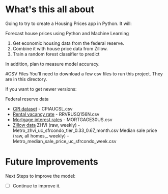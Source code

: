 # What's this all about

Going to try to create a Housing Prices app in Python.  It will:

Forecast house prices using Python and Machine Learning
1. Get economic housing data from the federal reserve.  
2. Combine it with house price data from Zillow.  
3. Train a random forest classifier to predict

In addition, plan to measure model accuracy.  

#CSV Files
You'll need to download a few csv files to run this project. They are in this directory.

If you want to get newer versions:

Federal reserve data
* [CPI dataset](https://fred.stlouisfed.org/series/CPIAUCSL) - CPIAUCSL.csv
* [Rental vacancy rate](https://fred.stlouisfed.org/series/RRVRUSQ156N) - RRVRUSQ156N.csv
* [Mortgage interest rates](https://fred.stlouisfed.org/series/MORTGAGE30US) - MORTGAGE30US.csv
* [Zillow data](https://www.zillow._com/research/data/)
    ZHVI (raw, weekly) - Metro_zhvi_uc_sfrcondo_tier_0.33_0.67_month.csv
    Median sale price (raw, all homes,_ weekly) - Metro_median_sale_price_uc_sfrcondo_week.csv

# Future Improvements
Next Steps to improve the model:
-[ ] Continue to improve it.  